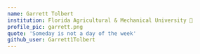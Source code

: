 ```yaml
---
name: Garrett Tolbert
institution: Florida Agricultural & Mechanical University 🐍
profile_pic: garrett.png
quote: 'Someday is not a day of the week'
github_user: Garrett1Tolbert
---
```

